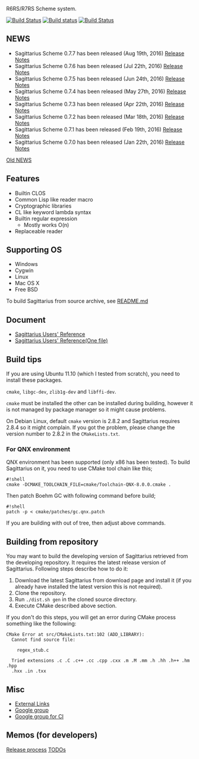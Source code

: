 R6RS/R7RS Scheme system.

[![Build Status](https://drone.io/bitbucket.org/ktakashi/sagittarius-scheme/status.png)](https://drone.io/bitbucket.org/ktakashi/sagittarius-scheme/latest)
[![Build status](https://ci.appveyor.com/api/projects/status/8axfxf8dvr8pdtjk/branch/default?svg=true)](https://ci.appveyor.com/project/ktakashi/sagittarius-scheme/branch/default)
[![Build Status](https://travis-ci.org/ktakashi/sagittarius-scheme.svg?branch=master)](https://travis-ci.org/ktakashi/sagittarius-scheme)

## NEWS

- Sagittarius Scheme 0.7.7 has been released (Aug 19th, 2016) [Release Notes](https://bitbucket.org/ktakashi/sagittarius-scheme/wiki/Release%20Note%200.7.7)
- Sagittarius Scheme 0.7.6 has been released (Jul 22th, 2016) [Release Notes](https://bitbucket.org/ktakashi/sagittarius-scheme/wiki/Release%20Note%200.7.6)
- Sagittarius Scheme 0.7.5 has been released (Jun 24th, 2016) [Release Notes](https://bitbucket.org/ktakashi/sagittarius-scheme/wiki/Release%20Note%200.7.5)
- Sagittarius Scheme 0.7.4 has been released (May 27th, 2016) [Release Notes](https://bitbucket.org/ktakashi/sagittarius-scheme/wiki/Release%20Note%200.7.4)
- Sagittarius Scheme 0.7.3 has been released (Apr 22th, 2016) [Release Notes](https://bitbucket.org/ktakashi/sagittarius-scheme/wiki/Release%20Note%200.7.3)
- Sagittarius Scheme 0.7.2 has been released (Mar 18th, 2016) [Release Notes](https://bitbucket.org/ktakashi/sagittarius-scheme/wiki/Release%20Note%200.7.2)
- Sagittarius Scheme 0.7.1 has been released (Feb 19th, 2016) [Release Notes](https://bitbucket.org/ktakashi/sagittarius-scheme/wiki/Release%20Note%200.7.1)
- Sagittarius Scheme 0.7.0 has been released (Jan 22th, 2016) [Release Notes](https://bitbucket.org/ktakashi/sagittarius-scheme/wiki/Release%20Note%200.7.0)

[Old NEWS](https://bitbucket.org/ktakashi/sagittarius-scheme/wiki/Old%20NEWS)

## Features

- Builtin CLOS
- Common Lisp like reader macro
- Cryptographic libraries
- CL like keyword lambda syntax
- Builtin regular expression
    - Mostly works O(n)
- Replaceable reader

## Supporting OS

- Windows
- Cygwin
- Linux
- Mac OS X
- Free BSD

To build Sagittarius from source archive, see [README.md](https://bitbucket.org/ktakashi/sagittarius-scheme/src)

## Document

- [Sagittarius Users' Reference](http://ktakashi.github.io/sagittarius-online-ref.html)
- [Sagittarius Users' Reference(One file)](http://ktakashi.github.io/sagittarius-ref.html)

## Build tips
If you are using Ubuntu 11.10 (which I tested from scratch), you need to install these packages.

`cmake`, `libgc-dev`, `zlib1g-dev` and `libffi-dev`.

`cmake` must be installed the other can be installed during building, however it is not managed by package manager so it might cause problems.

On Debian Linux, default `cmake` version is 2.8.2 and Sagittarius requires 2.8.4 so it might complain. If you got the problem, please change the version number to 2.8.2 in the `CMakeLists.txt`.

### For QNX environment
QNX environment has been supported (only x86 has been tested). To build Sagittarius on it, you need to use CMake tool chain like this;

```
#!shell
cmake -DCMAKE_TOOLCHAIN_FILE=cmake/Toolchain-QNX-8.0.0.cmake .
```

Then patch Boehm GC with following command before build;


```
#!shell
patch -p < cmake/patches/gc.qnx.patch
```

If you are building with out of tree, then adjust above commands.

## Building from repository

You may want to build the developing version of Sagittarius retrieved from the developing repository. It requires the latest release version of Sagittarius. Following steps describe how to do it:

1. Download the latest Sagittarius from download page and install it (if you already have installed the latest version this is not required).
2. Clone the repository.
3. Run `./dist.sh gen` in the cloned source directory.
4. Execute CMake described above section.

If you don't do this steps, you will get an error during CMake process something like the following:

```
CMake Error at src/CMakeLists.txt:102 (ADD_LIBRARY):
  Cannot find source file:

    regex_stub.c

  Tried extensions .c .C .c++ .cc .cpp .cxx .m .M .mm .h .hh .h++ .hm .hpp
  .hxx .in .txx
```

## Misc

- [External Links](https://bitbucket.org/ktakashi/sagittarius-scheme/wiki/External%20Links)
- [Google group](https://groups.google.com/forum/#!forum/sagittarius-scheme)
- [Google group for CI](https://groups.google.com/forum/#!forum/sagittarius-ci)

## Memos (for developers)

[Release process](https://bitbucket.org/ktakashi/sagittarius-scheme/wiki/Release%20process)
[TODOs](https://bitbucket.org/ktakashi/sagittarius-scheme/wiki/TODOs)
